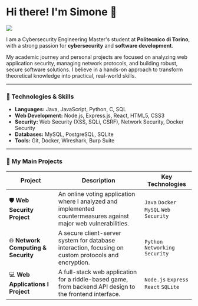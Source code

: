 # Hi there! I'm Simone 👋

<p align="left">
  <a href="https://www.linkedin.com/in/simone-lazzari-/" target="_blank">
    <img src="https://img.shields.io/badge/LinkedIn-0077B5?style=for-the-badge&logo=linkedin&logoColor=white" />
  </a>
</p>

I am a Cybersecurity Engineering Master's student at **Politecnico di Torino**, with a strong passion for **cybersecurity** and **software development**.

My academic journey and personal projects are focused on analyzing web application security, managing network protocols, and building robust, secure software solutions. I believe in a hands-on approach to transform theoretical knowledge into practical, real-world skills.

---

### 🔧 Technologies & Skills

-   **Languages:** Java, JavaScript, Python, C, SQL
-   **Web Development:** Node.js, Express.js, React, HTML5, CSS3
-   **Security:** Web Security (XSS, SQLi, CSRF), Network Security, Docker Security
-   **Databases:** MySQL, PostgreSQL, SQLite
-   **Tools:** Git, Docker, Wireshark, Burp Suite

---

### 🚀 My Main Projects

| Project                                                   | Description                                                                                                   | Key Technologies                     |
| ---------------------------------------------------------- | ------------------------------------------------------------------------------------------------------------- | ------------------------------------ |
| 🛡️ **Web Security Project**                                | An online voting application where I analyzed and implemented countermeasures against major web vulnerabilities. | `Java` `Docker` `MySQL` `Web Security` |
| 🌐 **Network Computing & Security**                          | A secure client-server system for database interaction, focusing on custom protocols and encryption.          | `Python` `Networking` `Security`     |
| 💻 **Web Applications I Project**                            | A full-stack web application for a riddle-based game, from backend API design to the frontend interface.        | `Node.js` `Express` `React` `SQLite` |
